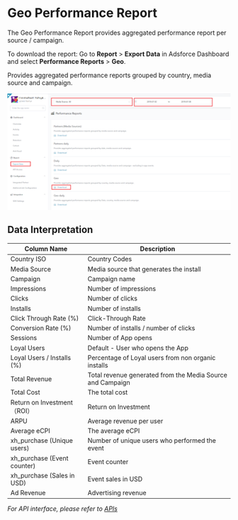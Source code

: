 # Geo Performance Report

The Geo Performance Report provides aggregated performance report per source / campaign. 

To download the report: Go to **Report** > **Export Data** in Adsforce Dashboard and select **Performance Reports** > **Geo**.

Provides aggregated performance reports grouped by country, media source and campaign.

![country-report](country-report.png)

## Data Interpretation

| Column Name                 | Description                                                |
| --------------------------- | ---------------------------------------------------------- |
| Country ISO                 | Country Codes                                              |
| Media Source                | Media source that generates the install                    |
| Campaign                    | Campaign name                                              |
| Impressions                 | Number of impressions                                      |
| Clicks                      | Number of clicks                                           |
| Installs                    | Number of installs                                         |
| Click Through Rate (%)      | Click-Through Rate                                         |
| Conversion Rate (%)         | Number of installs / number of clicks                      |
| Sessions                    | Number of App opens                                        |
| Loyal Users                 | Default - User who opens the App                           |
| Loyal Users / Installs (%)  | Percentage of Loyal users from non organic installs        |
| Total Revenue               | Total revenue generated from the Media Source and Campaign |
| Total Cost                  | The total cost                                             |
| Return on Investment（ROI） | Return on Investment                                       |
| ARPU                        | Average revenue per user                                   |
| Average eCPI                | The average eCPI                                           |
| xh_purchase (Unique users)  | Number of unique users who performed the event             |
| xh_purchase (Event counter) | Event counter                                              |
| xh_purchase (Sales in USD)  | Event sales in USD                                         |
| Ad Revenue                  | Advertising revenue                                        |



*For API interface, please refer to [APIs](../../../APIs/README.md)*

